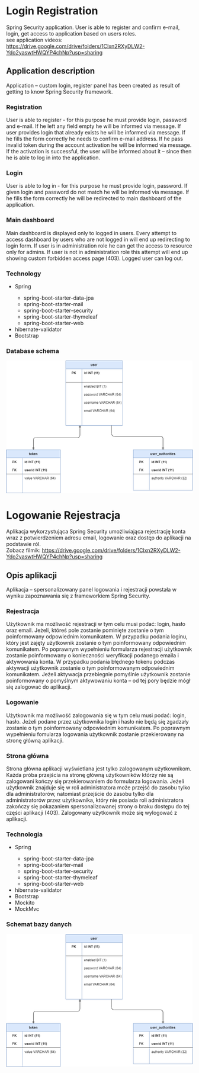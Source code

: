 # Login Registration
Spring Security application. User is able to register and confirm e-mail, login, get access to application based on users roles. 
<br>see application videos: https://drive.google.com/drive/folders/1Clxn2RXyDLW2-Ydo2yaswtHWQYP4chNp?usp=sharing

<h2>Application description</h2>
Application – custom login, register panel has been created as result of getting to know Spring Security framework. 

<h3>Registration</h3>
User is able to register - for this purpose he must provide login, password and e-mail. If he left any field empty he will be informed via message.
If user provides login that already exists he will be informed via message. If he fills the form correctly he needs to confirm e-mail address. If he pass invalid token during the account activation he will be informed via message. If the activation is successful, the user will be informed about it – since then he is able to log in into the application.

<h3>Login</h3>
User is able to log in - for this purpose he must provide login, password. If given login and password do not match he will be informed via message. If he fills the form correctly he will be redirected to main dashboard of the application.

<h3>Main dashboard</h3>
Main dashboard is displayed only to logged in users. Every attempt to access dashboard by users who are not logged in will end up redirecting to login form. If user is in administration role he can get the access to resource only for admins. If user is not in administration role this attempt will end up showing custom forbidden access page (403).
Logged user can log out.

<h3>Technology</h3>
<ul>
  <li>Spring</li>
  <ul>
	<li>spring-boot-starter-data-jpa</li>
	<li>spring-boot-starter-mail</li>
	<li>spring-boot-starter-security</li>
	<li>spring-boot-starter-thymeleaf</li>
  <li>spring-boot-starter-web</li>
  </ul>
  <li>hibernate-validator</li>
  <li>Bootstrap</li>
</ul>
<h3>Database schema</h3>

![Screenshot](baza.png)

# Logowanie Rejestracja
Aplikacja wykorzystująca Spring Security umożliwiająca rejestrację konta wraz z potwierdzeniem adresu email, logowanie oraz dostęp do aplikacji na podstawie ról.
<br>Zobacz filmik: https://drive.google.com/drive/folders/1Clxn2RXyDLW2-Ydo2yaswtHWQYP4chNp?usp=sharing
<h2>Opis aplikacji</h2>
Aplikacja – spersonalizowany panel logowania i rejestracji powstała w wyniku zapoznawania się z frameworkiem Spring Security. 
<h3>Rejestracja</h3>
Użytkownik ma możliwość rejestracji w tym celu musi podać: login, hasło oraz email. Jeżeli, któreś pole zostanie pominięte zostanie o tym poinformowany odpowiednim komunikatem.
W przypadku podania loginu, który jest zajęty użytkownik zostanie o tym poinformowany odpowiednim komunikatem. Po poprawnym wypełnieniu formularza rejestracji użytkownik zostanie poinformowany o konieczności weryfikacji podanego emaila i aktywowania konta. W przypadku podania błędnego tokenu podczas aktywacji użytkownik zostanie o tym poinformowanym odpowiednim komunikatem. Jeżeli aktywacja przebiegnie pomyślnie użytkownik zostanie poinformowany o pomyślnym aktywowaniu konta – od tej pory będzie mógł się zalogować do aplikacji.
<h3>Logowanie</h3>
Użytkownik ma możliwość zalogowania się w tym celu musi podać: login, hasło. Jeżeli podane przez użytkownika login i hasło nie będą się zgadzały zostanie o tym poinformowany odpowiednim komunikatem. Po poprawnym wypełnieniu fomularza logowania użytkownik zostanie przekierowany na stronę główną aplikacji. 
<h3>Strona główna</h3>
Strona główna aplikacji wyświetlana jest tylko zalogowanym użytkownikom. Każda próba przejścia na stronę główną użytkowników którzy nie są zalogowani kończy się przekierowaniem do formularza logowania. Jeżeli użytkownik znajduje się w roli administratora może przejść do zasobu tylko dla administratorów, natomiast przejście do zasobu tylko dla administratorów przez użytkownika, który nie posiada roli administratora zakończy się pokazaniem spersonalizowanej strony o braku dostępu do tej części aplikacji (403).
Zalogowany użytkownik może się wylogować z aplikacji. 
<h3>Technologia</h3>
<ul>
  <li>Spring</li>
  <ul>
	<li>spring-boot-starter-data-jpa</li>
	<li>spring-boot-starter-mail</li>
	<li>spring-boot-starter-security</li>
	<li>spring-boot-starter-thymeleaf</li>
  <li>spring-boot-starter-web</li>
  </ul>
  <li>hibernate-validator</li>
  <li>Bootstrap</li>
  <li>Mockito</li>
  <li>MockMvc</li>
</ul>
<h3>Schemat bazy danych</h3>

![Screenshot](baza.png)
